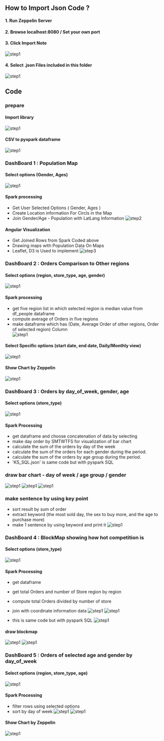 ## How to Import Json Code ?
#### 1. Run Zeppelin Server


#### 2. Browse localhost:8080 / Set your own port


#### 3. Click **Import Note**

![step1](/captures/importjson/1.png)


#### 4. Select .json Files included in this folder

![step1](/captures/importjson/2.png)

## Code 

### prepare
#### Import library
![step1](/captures/CodeCapture/1_importLib.JPG)


#### CSV to pyspark dataframe
![step1](/captures/CodeCapture/2_dataload.jpg)

### DashBoard 1 : Population Map
#### Select options (Gender, Ages)
![step1](/captures/CodeCapture/3_selectForm.JPG)

#### Spark processing
* Get User Selected Options ( Gender, Ages )
* Create Location information For Circls in the Map 
* Join Gender/Age - Population with LatLang Information
![step2](/captures/CodeCapture/jmCapture_angular.JPG)

#### Angular Visualization
* Get Joined Rows from Spark Coded above
* Drawing maps with Population Data On Maps
* Leaflet, D3 is Used to implement
![step3](/captures/CodeCapture/jmCapture_spark.png)



### DashBoard 2 : Orders Comparison to Other regions
#### Select options (region, store_type, age, gender)
![step1](/captures/CodeCapture/4_selectForm.JPG)


#### Spark processing 
* get five region list in which selected region is median value from df_people dataframe <br>
* compute average of Orders in five regions <br>
* make dataframe which has (Date, Average Order of other regions, Order of selected region) Column <br>
![step1](/captures/CodeCapture/8_daily_hydashboard.JPG)



#### Select Specific options (start date, end date, Daily/Monthly view)
![step1](/captures/CodeCapture/5_selectForm.JPG)

#### Show Chart by Zeppelin
![step1](/captures/CodeCapture/7_daily_hydashboard.JPG)


### DashBoard 3 : Orders by day_of_week, gender, age
#### Select options (store_type)
![step1](/captures/CodeCapture/10(1).JPG)

#### Spark Processing
* get dataframe and choose concatenation of data by selecting
* make day order by SMTWTFS for visualization of bar chart
* calculate the sum of the orders by day of the week
* calculate the sum of the orders for each gender during the period.
* calculate the sum of the orders by age group during the period.
* 'KS_SQL.json' is same code but with pyspark SQL

### draw bar chart - day of week / age group / gender
![step1](/captures/CodeCapture/11_dayOfWeek.JPG)
![step1](/captures/CodeCapture/12_age.JPG)
![step1](/captures/CodeCapture/12_gender.JPG)

### make sentence by using key point
* sort result by sum of order
* extract keyword (the most sold day, the sex to buy more, and the age to purchase more)
* make 1 sentence by using keyword and print it
![step1](/captures/CodeCapture/13_keypointSentence.JPG)

### DashBoard 4 : BlockMap showing how hot competition is
#### Select options (store_type)
![step1](/captures/CodeCapture/15_yy_selectForm.JPG)

#### Spark Processing
* get dataframe
* get total Orders and number of Store region by region
* compute total Orders divided by number of store 
* join with coordinate information data
![step1](/captures/CodeCapture/14_yy.JPG)
![step1](/captures/CodeCapture/16_yy.JPG)

* this is same code but with pyspark SQL 
![step1](/captures/CodeCapture/25.png)

#### draw blockmap 
![step1](/captures/CodeCapture/17_yy.JPG)
![step1](/captures/CodeCapture/19blockmap.PNG)


### DashBoard 5 : Orders of selected age and gender by day_of_week
#### Select options (region, store_type, age)
![step1](/captures/CodeCapture/20.PNG)

#### Spark Processing
* filter rows using selected options
* sort by day of week
![step1](/captures/CodeCapture/21.PNG)
![step1](/captures/CodeCapture/22.PNG)

#### Show Chart by Zeppelin
![step1](/captures/CodeCapture/23.PNG)
